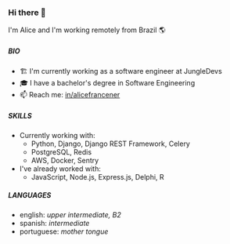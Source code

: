 ### Hi there 👋

I'm Alice and I'm working remotely from Brazil 🌎

##### BIO

- 🏗️ I'm currently working as a software engineer at JungleDevs
- 🎓 I have a bachelor's degree in Software Engineering
- 📫 Reach me: [in/alicefrancener](https://www.linkedin.com/in/alicefrancener/)

##### SKILLS

- Currently working with: 
    - Python, Django, Django REST Framework, Celery
    - PostgreSQL, Redis
    - AWS, Docker, Sentry
- I've already worked with:
  - JavaScript, Node.js, Express.js, Delphi, R

##### LANGUAGES

- english: _upper intermediate, B2_
- spanish: _intermediate_
- portuguese: _mother tongue_
